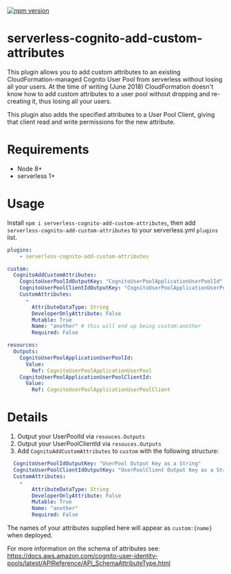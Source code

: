 [![npm version](https://badge.fury.io/js/serverless-cognito-add-custom-attributes.svg)](https://badge.fury.io/js/serverless-cognito-add-custom-attributes)

# serverless-cognito-add-custom-attributes

This plugin allows you to add custom attributes to an existing CloudFormation-managed Cognito User Pool from serverless without losing all your users. At the time of writing (June 2018) CloudFormation doesn't know how to add custom attributes to a user pool without dropping and re-creating it, thus losing all your users.

This plugin also adds the specified attributes to a User Pool Client, giving that client read and write permissions for the new attribute.

# Requirements
- Node 8+
- serverless 1+

# Usage

Install `npm i serverless-cognito-add-custom-attributes`, then add `serverless-cognito-add-custom-attributes` to your serverless.yml `plugins` list.

```yml
plugins:
    - serverless-cognito-add-custom-attributes

custom:
  CognitoAddCustomAttributes: 
    CognitoUserPoolIdOutputKey: "CognitoUserPoolApplicationUserPoolId" 
    CognitoUserPoolClientIdOutputKey: "CognitoUserPoolApplicationUserPoolClientId" 
    CustomAttributes: 
      - 
        AttributeDataType: String
        DeveloperOnlyAttribute: False
        Mutable: True
        Name: "another" # this will end up being custom:another 
        Required: False

resources:
  Outputs:
    CognitoUserPoolApplicationUserPoolId:
      Value:
        Ref: CognitoUserPoolApplicationUserPool
    CognitoUserPoolApplicationUserPoolClientId:
      Value:
        Ref: CognitoUserPoolApplicationUserPoolClient
```

# Details

1. Output your UserPoolId via `resouces.Outputs`
1. Output your UserPoolClientId via `resouces.Outputs`
2. Add `CognitoAddCustomAttributes` to `custom` with the following structure:
```yml
  CognitoUserPoolIdOutputKey: "UserPool Output Key as a String"
  CognitoUserPoolClientIdOutputKey: "UserPoolClient Output Key as a String"
  CustomAttributes:
    - 
        AttributeDataType: String
        DeveloperOnlyAttribute: False
        Mutable: True
        Name: "another"
        Required: False
```

The names of your attributes supplied here will appear as `custom:{name}` when deployed.

For more information on the schema of attributes see:
https://docs.aws.amazon.com/cognito-user-identity-pools/latest/APIReference/API_SchemaAttributeType.html